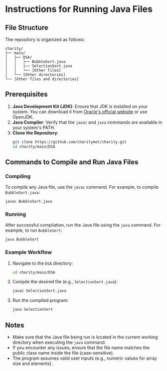 # Instructions for Running Java Files

## File Structure
The repository is organized as follows:

```
charity/
├── main/
│   ├── DSA/
│   │   ├── BubbleSort.java
│   │   ├── SelectionSort.java
│   │   └── [Other files]
│   └── [Other directories]
└── [Other files and directories]
```

## Prerequisites
1. **Java Development Kit (JDK)**: Ensure that JDK is installed on your system. You can download it from [Oracle's official website](https://www.oracle.com/java/technologies/javase-downloads.html) or use OpenJDK.
2. **Java Compiler**: Verify that the `javac` and `java` commands are available in your system's PATH.
3. **Clone the Repository**:
   ```bash
   git clone https://github.com/charitymet/charity.git
   cd charity/main/DSA
   ```

## Commands to Compile and Run Java Files

### Compiling
To compile any Java file, use the `javac` command. For example, to compile `BubbleSort.java`:
```bash
javac BubbleSort.java
```

### Running
After successful compilation, run the Java file using the `java` command. For example, to run `BubbleSort`:
```bash
java BubbleSort
```

### Example Workflow
1. Navigate to the `DSA` directory:
   ```bash
   cd charity/main/DSA
   ```
2. Compile the desired file (e.g., `SelectionSort.java`):
   ```bash
   javac SelectionSort.java
   ```
3. Run the compiled program:
   ```bash
   java SelectionSort
   ```

## Notes
- Make sure that the Java file being run is located in the current working directory when executing the `java` command.
- If you encounter any issues, ensure that the file name matches the public class name inside the file (case-sensitive).
- The program assumes valid user inputs (e.g., numeric values for array size and elements).

